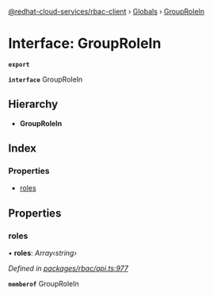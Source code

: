 [@redhat-cloud-services/rbac-client](../README.md) › [Globals](../globals.md) › [GroupRoleIn](grouprolein.md)

# Interface: GroupRoleIn

**`export`** 

**`interface`** GroupRoleIn

## Hierarchy

* **GroupRoleIn**

## Index

### Properties

* [roles](grouprolein.md#roles)

## Properties

###  roles

• **roles**: *Array‹string›*

*Defined in [packages/rbac/api.ts:977](https://github.com/fhlavac/javascript-clients/blob/master/packages/rbac/api.ts#L977)*

**`memberof`** GroupRoleIn
